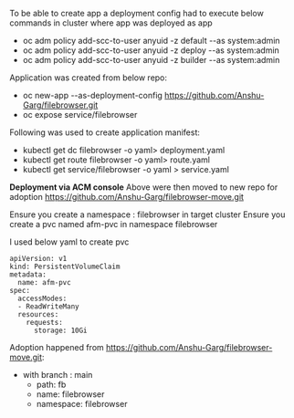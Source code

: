 To be able to create app a deployment config had to execute below commands in cluster where app was deployed as app
- oc adm policy add-scc-to-user anyuid -z default  --as system:admin
- oc adm policy add-scc-to-user anyuid -z deploy  --as system:admin
- oc adm policy add-scc-to-user anyuid -z  builder  --as system:admin

Application was created from below repo:
- oc new-app --as-deployment-config https://github.com/Anshu-Garg/filebrowser.git
- oc expose service/filebrowser

Following was used to create application manifest:
- kubectl get dc filebrowser -o yaml> deployment.yaml
- kubectl get route filebrowser -o yaml> route.yaml
- kubectl get service/filebrowser -o yaml > service.yaml

**Deployment via ACM console**
Above were then moved to new repo for adoption https://github.com/Anshu-Garg/filebrowser-move.git

Ensure you create a namespace : filebrowser in target cluster
Ensure you create a pvc named afm-pvc in namespace filebrowser

I used below yaml to create pvc

```
apiVersion: v1
kind: PersistentVolumeClaim
metadata:
  name: afm-pvc
spec:
  accessModes:
  - ReadWriteMany
  resources:
    requests:
      storage: 10Gi
```

Adoption happened from  https://github.com/Anshu-Garg/filebrowser-move.git:

- with branch : main
     - path: fb
     - name: filebrowser
     - namespace: filebrowser
